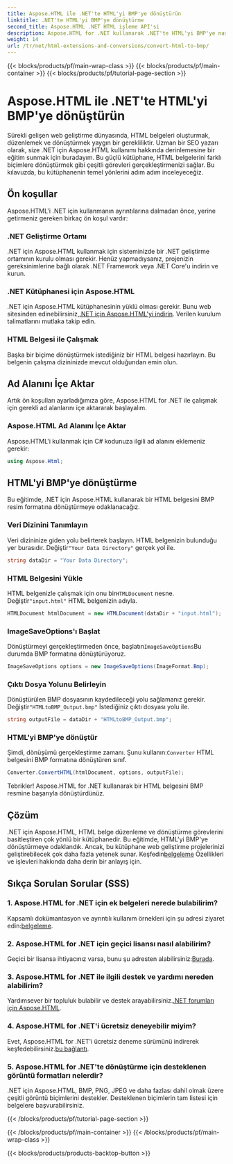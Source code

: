 ```yaml
---
title: Aspose.HTML ile .NET'te HTML'yi BMP'ye dönüştürün
linktitle: .NET'te HTML'yi BMP'ye dönüştürme
second_title: Aspose.HTML .NET HTML işleme API'si
description: Aspose.HTML for .NET kullanarak .NET'te HTML'yi BMP'ye nasıl dönüştüreceğinizi öğrenin. Web geliştiricileri için Aspose.HTML for .NET'ten yararlanmaya yönelik kapsamlı kılavuz.
weight: 14
url: /tr/net/html-extensions-and-conversions/convert-html-to-bmp/
---
```


{{< blocks/products/pf/main-wrap-class >}}
{{< blocks/products/pf/main-container >}}
{{< blocks/products/pf/tutorial-page-section >}}

# Aspose.HTML ile .NET'te HTML'yi BMP'ye dönüştürün

Sürekli gelişen web geliştirme dünyasında, HTML belgeleri oluşturmak, düzenlemek ve dönüştürmek yaygın bir gerekliliktir. Uzman bir SEO yazarı olarak, size .NET için Aspose.HTML kullanımı hakkında derinlemesine bir eğitim sunmak için buradayım. Bu güçlü kütüphane, HTML belgelerini farklı biçimlere dönüştürmek gibi çeşitli görevleri gerçekleştirmenizi sağlar. Bu kılavuzda, bu kütüphanenin temel yönlerini adım adım inceleyeceğiz.

## Ön koşullar

Aspose.HTML'i .NET için kullanmanın ayrıntılarına dalmadan önce, yerine getirmeniz gereken birkaç ön koşul vardır:

### .NET Geliştirme Ortamı

.NET için Aspose.HTML kullanmak için sisteminizde bir .NET geliştirme ortamının kurulu olması gerekir. Henüz yapmadıysanız, projenizin gereksinimlerine bağlı olarak .NET Framework veya .NET Core'u indirin ve kurun.

### .NET Kütüphanesi için Aspose.HTML

 .NET için Aspose.HTML kütüphanesinin yüklü olması gerekir. Bunu web sitesinden edinebilirsiniz,[.NET için Aspose.HTML'yi indirin](https://releases.aspose.com/html/net/). Verilen kurulum talimatlarını mutlaka takip edin.

### HTML Belgesi ile Çalışmak

Başka bir biçime dönüştürmek istediğiniz bir HTML belgesi hazırlayın. Bu belgenin çalışma dizininizde mevcut olduğundan emin olun.

## Ad Alanını İçe Aktar

Artık ön koşulları ayarladığımıza göre, Aspose.HTML for .NET ile çalışmak için gerekli ad alanlarını içe aktararak başlayalım.

### Aspose.HTML Ad Alanını İçe Aktar

Aspose.HTML'i kullanmak için C# kodunuza ilgili ad alanını eklemeniz gerekir:

```csharp
using Aspose.Html;
```

## HTML'yi BMP'ye dönüştürme

Bu eğitimde, .NET için Aspose.HTML kullanarak bir HTML belgesini BMP resim formatına dönüştürmeye odaklanacağız.

### Veri Dizinini Tanımlayın

 Veri dizininize giden yolu belirterek başlayın. HTML belgenizin bulunduğu yer burasıdır. Değiştir`"Your Data Directory"` gerçek yol ile.

```csharp
string dataDir = "Your Data Directory";
```

### HTML Belgesini Yükle

 HTML belgenizle çalışmak için onu bir`HTMLDocument` nesne. Değiştir`"input.html"` HTML belgenizin adıyla.

```csharp
HTMLDocument htmlDocument = new HTMLDocument(dataDir + "input.html");
```

### ImageSaveOptions'ı Başlat

 Dönüştürmeyi gerçekleştirmeden önce, başlatın`ImageSaveOptions`Bu durumda BMP formatına dönüştürüyoruz.

```csharp
ImageSaveOptions options = new ImageSaveOptions(ImageFormat.Bmp);
```

### Çıktı Dosya Yolunu Belirleyin

 Dönüştürülen BMP dosyasının kaydedileceği yolu sağlamanız gerekir. Değiştir`"HTMLtoBMP_Output.bmp"` İstediğiniz çıktı dosyası yolu ile.

```csharp
string outputFile = dataDir + "HTMLtoBMP_Output.bmp";
```

### HTML'yi BMP'ye dönüştür

 Şimdi, dönüşümü gerçekleştirme zamanı. Şunu kullanın:`Converter` HTML belgesini BMP formatına dönüştüren sınıf.

```csharp
Converter.ConvertHTML(htmlDocument, options, outputFile);
```

Tebrikler! Aspose.HTML for .NET kullanarak bir HTML belgesini BMP resmine başarıyla dönüştürdünüz.

## Çözüm

.NET için Aspose.HTML, HTML belge düzenleme ve dönüştürme görevlerini basitleştiren çok yönlü bir kütüphanedir. Bu eğitimde, HTML'yi BMP'ye dönüştürmeye odaklandık. Ancak, bu kütüphane web geliştirme projelerinizi geliştirebilecek çok daha fazla yetenek sunar. Keşfedin[belgeleme](https://reference.aspose.com/html/net/) Özellikleri ve işlevleri hakkında daha derin bir anlayış için.

## Sıkça Sorulan Sorular (SSS)

### 1. Aspose.HTML for .NET için ek belgeleri nerede bulabilirim?

 Kapsamlı dokümantasyon ve ayrıntılı kullanım örnekleri için şu adresi ziyaret edin:[belgeleme](https://reference.aspose.com/html/net/).

### 2. Aspose.HTML for .NET için geçici lisansı nasıl alabilirim?

Geçici bir lisansa ihtiyacınız varsa, bunu şu adresten alabilirsiniz:[Burada](https://purchase.aspose.com/temporary-license/).

### 3. Aspose.HTML for .NET ile ilgili destek ve yardımı nereden alabilirim?

 Yardımsever bir topluluk bulabilir ve destek arayabilirsiniz.[.NET forumları için Aspose.HTML](https://forum.aspose.com/).

### 4. Aspose.HTML for .NET'i ücretsiz deneyebilir miyim?

 Evet, Aspose.HTML for .NET'i ücretsiz deneme sürümünü indirerek keşfedebilirsiniz.[bu bağlantı](https://releases.aspose.com/).

### 5. Aspose.HTML for .NET'te dönüştürme için desteklenen görüntü formatları nelerdir?

.NET için Aspose.HTML, BMP, PNG, JPEG ve daha fazlası dahil olmak üzere çeşitli görüntü biçimlerini destekler. Desteklenen biçimlerin tam listesi için belgelere başvurabilirsiniz.

{{< /blocks/products/pf/tutorial-page-section >}}

{{< /blocks/products/pf/main-container >}}
{{< /blocks/products/pf/main-wrap-class >}}

{{< blocks/products/products-backtop-button >}}
